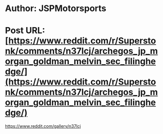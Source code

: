 # Author: JSPMotorsports
# Post URL: [https://www.reddit.com/r/Superstonk/comments/n37lcj/archegos_jp_morgan_goldman_melvin_sec_filinghedge/](https://www.reddit.com/r/Superstonk/comments/n37lcj/archegos_jp_morgan_goldman_melvin_sec_filinghedge/)


https://www.reddit.com/gallery/n37lcj